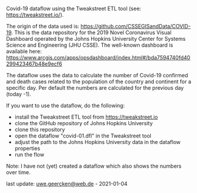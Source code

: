 Covid-19 dataflow using the Tweakstreet ETL tool (see: https://tweakstreet.io/).

The origin of the data used is: https://github.com/CSSEGISandData/COVID-19. This is the data repository for the 2019 Novel Coronavirus Visual Dashboard operated by the Johns Hopkins University Center for Systems Science and Engineering (JHU CSSE). The well-known dashboard is available here: https://www.arcgis.com/apps/opsdashboard/index.html#/bda7594740fd40299423467b48e9ecf6

The dataflow uses the data to calculate the number of Covid-19 confirmed and death cases related to the population of the country and continent for a specific day. Per default the numbers are calculated for the previous day (today -1).

If you want to use the dataflow, do the following:

- install the Tweakstreet ETL tool from https://tweakstreet.io
- clone the GitHub repository of Johns Hopkins University
- clone this repository
- open the dataflow "covid-01.dfl" in the Tweakstreet tool
- adjust the path to the Johns Hopkins University data in the dataflow properties
- run the flow

Note: I have not (yet) created a dataflow which also shows the numbers over time.

last update: uwe.geercken@web.de - 2021-01-04
